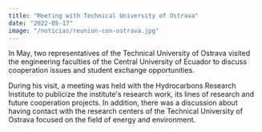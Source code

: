 ```yaml
---
title: "Meeting with Technical University of Ostrava"
date: "2022-05-17"
image: "/noticias/reunion-con-ostrava.jpg"
---
```


In May, two representatives of the Technical University of Ostrava visited the engineering faculties of the Central University of Ecuador to discuss cooperation issues and student exchange opportunities.

During his visit, a meeting was held with the Hydrocarbons Research Institute to publicize the institute's research work, its lines of research and future cooperation projects. In addition, there was a discussion about having contact with the research centers of the Technical University of Ostrava focused on the field of energy and environment.